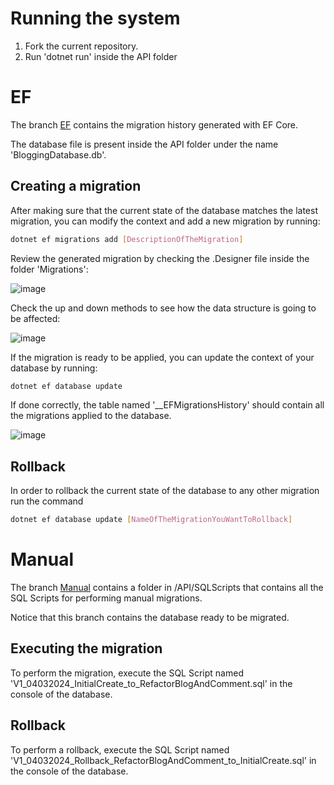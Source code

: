 # Running the system

1. Fork the current repository.
2. Run 'dotnet run' inside the API folder

# EF

The branch [EF](https://github.com/SergioMM0/ManualMigrations_EF/tree/EF) contains the migration history generated with EF Core.

The database file is present inside the API folder under the name 'BloggingDatabase.db'.

## Creating a migration

After making sure that the current state of the database matches the latest migration, you can modify the context and add a new migration by running:

```bash
dotnet ef migrations add [DescriptionOfTheMigration]
```

Review the generated migration by checking the .Designer file inside the folder 'Migrations':

![image](https://github.com/SergioMM0/ManualMigrations_EF/assets/90683062/51db93bc-8bac-47af-9f19-d7dbe60d420f)

Check the up and down methods to see how the data structure is going to be affected:

![image](https://github.com/SergioMM0/ManualMigrations_EF/assets/90683062/36d1e194-a7ec-4558-95bd-bea2279e4648)

If the migration is ready to be applied, you can update the context of your database by running:

```bash
dotnet ef database update
```

If done correctly, the table named '__EFMigrationsHistory' should contain all the migrations applied to the database.

![image](https://github.com/SergioMM0/ManualMigrations_EF/assets/90683062/0e8e8114-a317-4f39-ac11-534c0bd4ce22)


## Rollback

In order to rollback the current state of the database to any other migration run the command

```bash
dotnet ef database update [NameOfTheMigrationYouWantToRollback]
```

# Manual

The branch [Manual](https://github.com/SergioMM0/ManualMigrations_EF/tree/Manual) contains a folder in /API/SQLScripts that contains all the SQL Scripts for performing manual migrations. 

Notice that this branch contains the database ready to be migrated.

## Executing the migration

To perform the migration, execute the SQL Script named 'V1_04032024_InitialCreate_to_RefactorBlogAndComment.sql' in the console of the database.

## Rollback

To perform a rollback, execute the SQL Script named 'V1_04032024_Rollback_RefactorBlogAndComment_to_InitialCreate.sql' in the console of the database.


